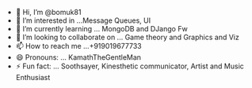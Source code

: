 - 👋 Hi, I’m @bomuk81
- 👀 I’m interested in ...Message Queues, UI
- 🌱 I’m currently learning ... MongoDB and DJango Fw
- 💞️ I’m looking to collaborate on ... Game theory and Graphics and Viz
- 📫 How to reach me ...+919019677733
- 😄 Pronouns: ... KamathTheGentleMan
- ⚡ Fun fact: ... Soothsayer, Kinesthetic communicator, Artist and Music Enthusiast

<!---
bomuk81/bomuk81 is a ✨ special ✨ repository because its `README.md` (this file) appears on your GitHub profile.
You can click the Preview link to take a look at your changes.
--->

